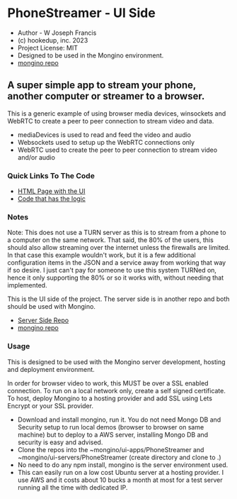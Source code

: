 # PhoneStreamer - UI Side
* Author - W Joseph Francis
* (c) hookedup, inc. 2023
* Project License: MIT
* Designed to be used in the Mongino environment.
* [mongino repo](https://github.com/hookedupjoe/mongino)

## A super simple app to stream your phone, another computer or streamer to a browser.

This is a generic example of using browser media devices, winsockets and WebRTC to create a peer to peer connection to stream video and data.

* mediaDevices is used to read and feed the video and audio
* Websockets used to setup up the WebRTC connections only
* WebRTC used to create the peer to peer connection to stream video and/or audio

### Quick Links To The Code
* [HTML Page with the UI](https://github.com/hookedupjoe/PhoneStreamerUI/blob/main/app/pages/Home/html/center.html)
* [Code that has the logic](https://github.com/hookedupjoe/PhoneStreamerUI/blob/main/app/pages/Home/index.js)

### Notes
Note: This does not use a TURN server as this is to stream from a phone to a computer on the same network.  That said, the 80% of the users, this should also allow streaming over the internet unless the firewalls are limited.  In that case this example wouldn't work, but it is a few additional configuration items in the JSON and a service away from working that way if so desire.  I just can't pay for someone to use this system TURNed on, hence it only supporting the 80% or so it works with, without needing that implemented. 

This is the UI side of the project.  The server side is in another repo and both should be used with Mongino.

* [Server Side Repo](https://github.com/hookedupjoe/PhoneStreamerServer)
* [mongino repo](https://github.com/hookedupjoe/mongino)

### Usage
This is designed to be used with the Mongino server development, hosting and deployment environment.  

In order for browser video to work, this MUST be over a SSL enabled connection.  To run on a local network only, create a self signed certificate.  To host, deploy Mongino to a hosting provider and add SSL using Lets Encrypt or your SSL provider.

* Download and install mongino, run it.  You do not need Mongo DB and Security setup to run local demos (browser to browser on same machine) but to deploy to a AWS server, installing Mongo DB and security is easy and advised.
* Clone the repos into the ~mongino/ui-apps/PhoneStreamer and ~mongino/ui-servers/PhoneStreamer (create directory and clone to .)
* No need to do any npm install, mongino is the server environment used.
* This can easily run on a low cost Ubuntu server at a hosting provider.  I use AWS and it costs about 10 bucks a month at most for a test server running all the time with dedicated IP. 